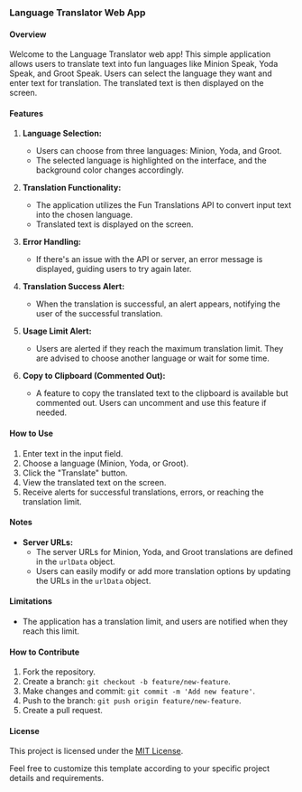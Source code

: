 ### Language Translator Web App

#### Overview

Welcome to the Language Translator web app! This simple application allows users to translate text into fun languages like Minion Speak, Yoda Speak, and Groot Speak. Users can select the language they want and enter text for translation. The translated text is then displayed on the screen.

#### Features

1. **Language Selection:**
   - Users can choose from three languages: Minion, Yoda, and Groot.
   - The selected language is highlighted on the interface, and the background color changes accordingly.

2. **Translation Functionality:**
   - The application utilizes the Fun Translations API to convert input text into the chosen language.
   - Translated text is displayed on the screen.

3. **Error Handling:**
   - If there's an issue with the API or server, an error message is displayed, guiding users to try again later.

4. **Translation Success Alert:**
   - When the translation is successful, an alert appears, notifying the user of the successful translation.

5. **Usage Limit Alert:**
   - Users are alerted if they reach the maximum translation limit. They are advised to choose another language or wait for some time.

6. **Copy to Clipboard (Commented Out):**
   - A feature to copy the translated text to the clipboard is available but commented out. Users can uncomment and use this feature if needed.

#### How to Use

1. Enter text in the input field.
2. Choose a language (Minion, Yoda, or Groot).
3. Click the "Translate" button.
4. View the translated text on the screen.
5. Receive alerts for successful translations, errors, or reaching the translation limit.

#### Notes

- **Server URLs:**
  - The server URLs for Minion, Yoda, and Groot translations are defined in the `urlData` object.
  - Users can easily modify or add more translation options by updating the URLs in the `urlData` object.

#### Limitations

- The application has a translation limit, and users are notified when they reach this limit.

#### How to Contribute

1. Fork the repository.
2. Create a branch: `git checkout -b feature/new-feature`.
3. Make changes and commit: `git commit -m 'Add new feature'`.
4. Push to the branch: `git push origin feature/new-feature`.
5. Create a pull request.

#### License

This project is licensed under the [MIT License](LICENSE).

Feel free to customize this template according to your specific project details and requirements.
